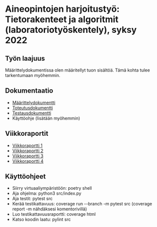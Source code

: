 # Aineopintojen harjoitustyö: Tietorakenteet ja algoritmit (laboratoriotyöskentely), syksy 2022

## Työn laajuus

Määrittelydokumentissa olen määritellyt tuon sisältöä. Tämä kohta tulee tarkentumaan myöhemmin.

## Dokumentaatio

* [Määrittelydokumentti](https://github.com/karhelmi/tiralabra/blob/master/dokumentaatio/maarittelydokumentti.md)
* [Toteutusdokumentti](https://github.com/karhelmi/tiralabra/blob/master/dokumentaatio/toteutusdokumentti.md)
* [Testausdokumentti](https://github.com/karhelmi/tiralabra/blob/master/dokumentaatio/testausdokumentti.md)
* Käyttöohje (lisätään myöhemmin)

## Viikkoraportit
* [Viikkoraportti 1](https://github.com/karhelmi/tiralabra/blob/master/dokumentaatio/viikkoraportit/viikkoraportti_1.md)
* [Viikkoraportti 2](https://github.com/karhelmi/tiralabra/blob/master/dokumentaatio/viikkoraportit/viikkoraportti_2.md)
* [Viikkoraportti 3](https://github.com/karhelmi/tiralabra/blob/master/dokumentaatio/viikkoraportit/viikkoraportti_3.md)
* [Viikkoraportti 4](https://github.com/karhelmi/tiralabra/blob/master/dokumentaatio/viikkoraportit/viikkoraportti_4.md)

## Käyttöohjeet
* Siirry virtuaaliympäristöön: poetry shell
* Aja ohjelma: python3 src/index.py
* Aja testit: pytest src
* Kerää testikattavuus: coverage run --branch -m pytest src (coverage report -m nähdäksesi komentorivillä)
* Luo testikattavuusraportti: coverage html
* Katso koodin laatu: pylint src
